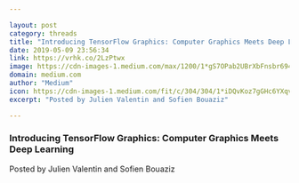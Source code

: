 ```yaml
---

layout: post
category: threads
title: "Introducing TensorFlow Graphics: Computer Graphics Meets Deep Learning"
date: 2019-05-09 23:56:34
link: https://vrhk.co/2LzPtwx
image: https://cdn-images-1.medium.com/max/1200/1*gS7OPab2UBrXbFnsbr694Q.jpeg
domain: medium.com
author: "Medium"
icon: https://cdn-images-1.medium.com/fit/c/304/304/1*iDQvKoz7gGHc6YXqvqWWZQ.png
excerpt: "Posted by Julien Valentin and Sofien Bouaziz"

---
```


### Introducing TensorFlow Graphics: Computer Graphics Meets Deep Learning

Posted by Julien Valentin and Sofien Bouaziz